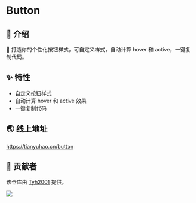 # Button

## 🤟 介绍

🍭 打造你的个性化按钮样式，可自定义样式，自动计算 hover 和 active，一键复制代码。

## ✨ 特性

- 自定义按钮样式
- 自动计算 hover 和 active 效果
- 一键复制代码

## 🌏 线上地址

https://tianyuhao.cn/button

## 🙏 贡献者

该仓库由 [Tyh2001](https://github.com/Tyh2001) 提供。

![](https://tianyuhao.cn/images/auto/weixin.png)

